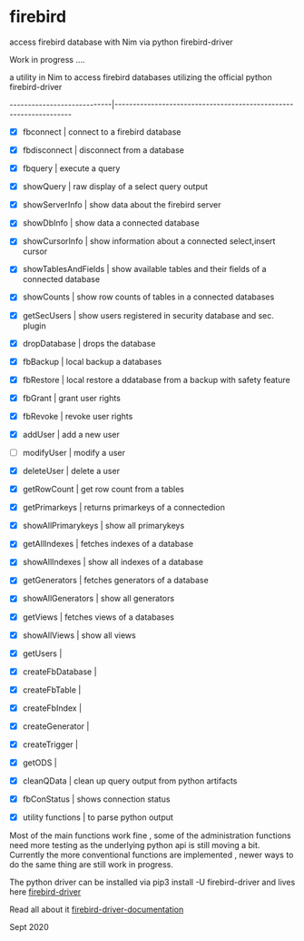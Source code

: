# firebird
access firebird database with Nim via python firebird-driver

Work in progress .... 

a utility in Nim to access firebird databases
utilizing the official python firebird-driver
         
----------------------------|------------------------------------------------------------------
  - [x] fbconnect           | connect to a firebird database
  - [x] fbdisconnect        | disconnect from a database
  - [x] fbquery             | execute a query
  - [x] showQuery           | raw display of a select query output
  - [x] showServerInfo      | show data about the firebird server
  - [x] showDbInfo          | show data a connected database
  - [x] showCursorInfo      | show information about a connected select,insert cursor 
  - [x] showTablesAndFields | show available tables and their fields of a connected database
  - [x] showCounts          | show row counts of tables in a connected databases         
  - [x] getSecUsers         | show users registered in security database and sec. plugin
  - [x] dropDatabase        | drops the database
  - [x] fbBackup            | local backup a databases
  - [x] fbRestore           | local restore a ddatabase from a backup with safety feature
  - [x] fbGrant             | grant user rights
  - [x] fbRevoke            | revoke user rights
  - [x] addUser             | add a new user
  - [ ] modifyUser          | modify a user 
  - [x] deleteUser          | delete a user
  - [x] getRowCount         | get row count from a tables
  - [x] getPrimarkeys       | returns primarkeys of a connectedion 
  - [x] showAllPrimarykeys  | show all primarykeys
  - [x] getAllIndexes       | fetches indexes of a database
  - [x] showAllIndexes      | show all indexes of a database
  - [x] getGenerators       | fetches generators of a database
  - [x] showAllGenerators   | show all generators
  - [x] getViews            | fetches views of a databases
  - [x] showAllViews        | show all views
  - [x] getUsers            | 
  - [x] createFbDatabase    | 
  - [x] createFbTable       |
  - [x] createFbIndex       |
  - [x] createGenerator     |
  - [x] createTrigger       |
  - [x] getODS              |
  - [x] cleanQData          | clean up query output from python artifacts
  - [x] fbConStatus         | shows connection status 
  - [x] utility functions   | to parse python output 


Most of the main functions work fine , some of the administration functions
need more testing as the underlying python api is still moving a bit.
Currently the more conventional functions are implemented , newer ways
to do the same thing are still work in progress.


The python driver can be installed via pip3 install -U firebird-driver
and lives here [firebird-driver](https://github.com/FirebirdSQL/python3-driver) 

Read all about it [firebird-driver-documentation](https://firebird-driver.readthedocs.io/en/latest/index.html)


Sept 2020


